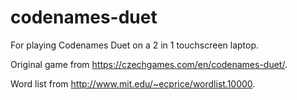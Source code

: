 # codenames-duet

For playing Codenames Duet on a 2 in 1 touchscreen laptop.

Original game from https://czechgames.com/en/codenames-duet/.

Word list from http://www.mit.edu/~ecprice/wordlist.10000.
